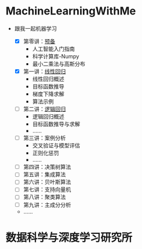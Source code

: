 # MachineLearningWithMe



- 跟我一起机器学习<br>
    
    - [x] 第零讲：[预备](./Lecture_00)
        - 人工智能入门指南
        - 科学计算库-Numpy
        - 最小二乘法与高斯分布
    - [x] 第一讲：[线性回归](./Lecture_01)
        - 线性回归概述
        - 目标函数推导
        - 梯度下降求解
        - 算法示例
    - [ ] 第二讲：[逻辑回归](./Lecture_02)
        - 逻辑回归概述
        - 目标函数推导与求解
        - ......
    - [ ] 第三讲：案例分析
        - 交叉验证与模型评估
        - 正则化惩罚
        - ......
    - [ ] 第四讲：决策树算法
    - [ ] 第五讲：集成算法
    - [ ] 第六讲：贝叶斯算法
    - [ ] 第七讲：支持向量机
    - [ ] 第八讲：聚类算法
    - [ ] 第九讲：主成分分析
    
    - ……

   
   
# 数据科学与深度学习研究所<br>
